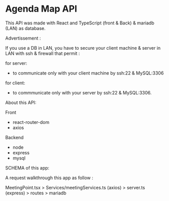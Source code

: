# Agenda Map API

This API was made with React and TypeScript (front & Back) & mariadb (LAN) as database.

Advertissement :

If you use a DB in LAN, you have to secure your client machine & server in LAN with ssh & firewall
that permit :

for server:
- to communicate only with your client machine by ssh:22 & MySQL:3306 

for client:
- to commmunicate only with your server by ssh:22 & MySQL:3306.

About this API:

Front

- react-router-dom
- axios

Backend

- node
- express
- mysql

SCHEMA of this app:

A request walkthrough this app as follow :

MeetingPoint.tsx > Services/meetingServices.ts (axios) > server.ts (express) > routes > mariadb

